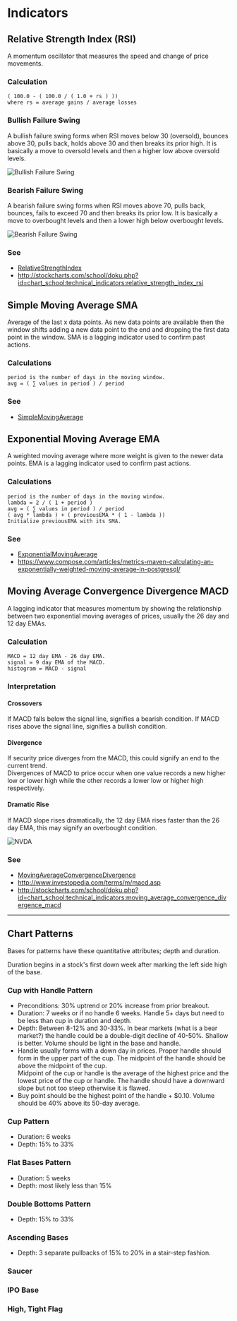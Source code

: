 Indicators
============================

## Relative Strength Index (RSI)

A momentum oscillator that measures the speed and change of price movements.

### Calculation

```
( 100.0 - ( 100.0 / ( 1.0 + rs ) ))
where rs = average gains / average losses
```

### Bullish Failure Swing

A bullish failure swing forms when RSI moves below 30 (oversold),
bounces above 30, pulls back, holds above 30 and then breaks its prior high.  It is basically a move to oversold levels and then a higher low above oversold levels.

![Bullish Failure Swing](relative-strength-bullish-failure-swing.png)

### Bearish Failure Swing

A bearish failure swing forms when RSI moves above 70,
pulls back, bounces, fails to exceed 70 and then breaks its prior low.  It is basically a move to overbought levels and then a lower high below overbought levels.

![Bearish Failure Swing](relative-strength-bearish-failure-swing.png)


### See

- [RelativeStrengthIndex](relative-strength-index.ts)
- http://stockcharts.com/school/doku.php?id=chart_school:technical_indicators:relative_strength_index_rsi

## Simple Moving Average SMA

Average of the last x data points.  As new data points are available then the window shifts adding a new data point to the end and dropping 
the first data point in the window.
SMA is a lagging indicator used to confirm past actions.

### Calculations

```
period is the number of days in the moving window.
avg = ( ∑ values in period ) / period
```

### See

- [SimpleMovingAverage](simple-moving-average.ts)

## Exponential Moving Average EMA

A weighted moving average where more weight is given to the newer data points.
EMA is a lagging indicator used to confirm past actions.


### Calculations

```
period is the number of days in the moving window.
lambda = 2 / ( 1 + period )
avg = ( ∑ values in period ) / period 
( avg * lambda ) + ( previousEMA * ( 1 - lambda ))
Initialize previousEMA with its SMA.
```

### See

- [ExponentialMovingAverage](exponential-moving-average.ts)
- https://www.compose.com/articles/metrics-maven-calculating-an-exponentially-weighted-moving-average-in-postgresql/

## Moving Average Convergence Divergence MACD

A lagging indicator that measures momentum by showing the relationship between two exponential moving averages of prices, usually the 26 day and 12 day EMAs.

### Calculation

```
MACD = 12 day EMA - 26 day EMA.
signal = 9 day EMA of the MACD.
histogram = MACD - signal
```

### Interpretation

#### Crossovers

If MACD falls below the signal line, signifies a bearish condition.
If MACD rises above the signal line, signifies a bullish condition.

#### Divergence

If security price diverges from the MACD, this could signify an end to the current trend.  
Divergences of MACD to price occur when one value records a new higher low or lower high while the other
records a lower low or higher high respectively.

#### Dramatic Rise

If MACD slope rises dramatically, the 12 day EMA rises faster than the 26 day EMA, this may signify an overbought condition.

![NVDA](moving-average-convergence-divergence.spec.png)

### See

- [MovingAverageConvergenceDivergence](moving-average-convergence-divergence.ts)
- http://www.investopedia.com/terms/m/macd.asp
- http://stockcharts.com/school/doku.php?id=chart_school:technical_indicators:moving_average_convergence_divergence_macd

-------------------

## Chart Patterns

Bases for patterns have these quantitative attributes; depth and duration.

Duration begins in a stock's first down week after marking the left side high of the base.

### Cup with Handle Pattern

- Preconditions: 30% uptrend or 20% increase from prior breakout.
- Duration: 7 weeks or if no handle 6 weeks. Handle 5+ days but need to be less than cup in duration and depth.
- Depth: Between 8-12% and 30-33%.  In bear markets (what is a bear market?) the handle could be a double-digit decline of 40-50%.
  Shallow is better.  Volume should be light in the base and handle. 
- Handle usually forms with a down day in prices.  Proper handle should form in the upper part of the cup.
  The midpoint of the handle should be above the midpoint of the cup.   
  Midpoint of the cup or handle is the average of the highest price and the lowest price of the cup or handle.
  The handle should have a downward slope but not too steep otherwise it is flawed.
- Buy point should be the highest point of the handle + $0.10.  Volume should be 40% above its 50-day average.


### Cup Pattern

- Duration: 6 weeks
- Depth: 15% to 33%

### Flat Bases Pattern

- Duration: 5 weeks
- Depth: most likely less than 15%


### Double Bottoms Pattern

- Depth: 15% to 33%

### Ascending Bases

- Depth: 3 separate pullbacks of 15% to 20% in a stair-step fashion.


### Saucer


### IPO Base


### High, Tight Flag
